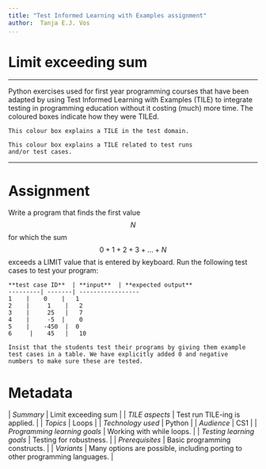 ```yaml
---
title: "Test Informed Learning with Examples assignment"
author:  Tanja E.J. Vos
...
```


# Limit exceeding sum



------------------------------------------------------------------------

Python exercises used for first year programming courses that
have been adapted by using Test Informed Learning with Examples (TILE)
to integrate testing in programming education without it costing (much)
more time. The coloured boxes indicate how they were TILEd.

```testdomaintile
This colour box explains a TILE in the test domain.
```

```testruntile
This colour box explains a TILE related to test runs 
and/or test cases.
```
------------------------------------------------------------------------

# Assignment

Write a program that finds the first value $$N$$ for which the sum
$$0 + 1 + 2 + 3 + ... + N$$ exceeds a LIMIT value that is entered by
keyboard. Run the following test cases to test your program:

    **test case ID**  | **input**  | **expected output**
    ---------| -------| -----------------
    1    |    0    |   1
    2    |     1    |   2
    3    |     25   |   7
    4    |     -5  |    0
    5    |    -450  |  0
    6     |    45   |   10

```testruntile
Insist that the students test their programs by giving them example
test cases in a table. We have explicitly added 0 and negative
numbers to make sure these are tested.
```

# Metadata

| *Summary*                     | Limit exceeding sum |
| *TILE aspects*                | Test run TILE-ing is applied. |
| *Topics*                      | Loops |
| *Technology used*             | Python |
| *Audience*                    | CS1 |
| *Programming learning goals*  | Working with while loops. |
| *Testing learning goals*      | Testing for robustness. |
| *Prerequisites*               | Basic programming constructs. |
| *Variants*                    | Many options are possible, including porting to other programming languages. |    

